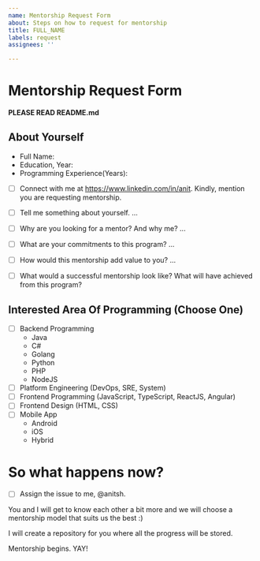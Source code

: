```yaml
---
name: Mentorship Request Form
about: Steps on how to request for mentorship
title: FULL_NAME
labels: request
assignees: ''

---
```


# Mentorship Request Form

**PLEASE READ README.md**

## About Yourself
- Full Name: 
- Education, Year: 
- Programming Experience(Years):
- [ ] Connect with me at https://www.linkedin.com/in/anit. Kindly, mention you are requesting mentorship.

- [ ] Tell me something about yourself.
...

- [ ] Why are you looking for a mentor? And why me?
...

- [ ] What are your commitments to this program?
...

- [ ] How would this mentorship add value to you?
...

- [ ] What would a successful mentorship look like? What will have achieved from this program?

## Interested Area Of Programming (Choose One)
  - [ ] Backend Programming
    - Java
    - C#
    - Golang
    - Python
    - PHP
    - NodeJS 
  - [ ] Platform Engineering (DevOps, SRE, System)
  - [ ] Frontend Programming (JavaScript, TypeScript, ReactJS, Angular)
  - [ ] Frontend Design (HTML, CSS)
  - [ ] Mobile App
    - Android
    - iOS
    - Hybrid


# So what happens now?
- [ ] Assign the issue to me, @anitsh.

You and I will get to know each other a bit more and we will choose a mentorship model that suits us the best :)

I will create a repository for you where all the progress will be stored. 

Mentorship begins. YAY!
